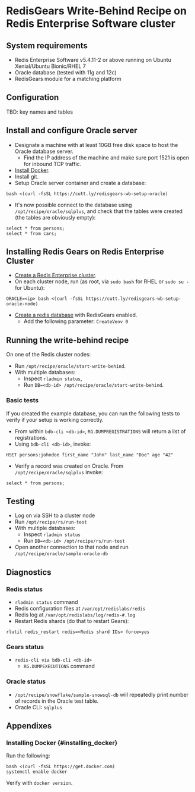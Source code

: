 # RedisGears Write-Behind Recipe on Redis Enterprise Software cluster

## System requirements

* Redis Enterprise Software v5.4.11-2 or above running on Ubuntu Xenial/Ubuntu Bionic/RHEL 7
* Oracle database (tested with 11g and 12c)
* RedisGears module for a matching platform

## Configuration

TBD: key names and tables

## Install and configure Oracle server

* Designate a machine with at least 10GB free disk space to host the Oracle database server.
  * Find the IP address of the machine and make sure port 1521 is open for inbound TCP traffic.
* [Install Docker](#insalling_docker).
* Install git.
* Setup Oracle server container and create a database:
```
bash <(curl -fsSL https://cutt.ly/redisgears-wb-setup-oracle)
```
* It's now possible connect to the database using `/opt/recipe/oracle/sqlplus`, and check that the tables were created (the tables are obviously empty):
```
select * from persons;
select * from cars;
```
## Installing Redis Gears on Redis Enterprise Cluster

* [Create a Redis Enterprise cluster](https://docs.redislabs.com/latest/rs/installing-upgrading/downloading-installing/).
* On each cluster node, run (as root, via `sudo bash` for RHEL or `sudo su -` for Ubuntu):
```
ORACLE=<ip> bash <(curl -fsSL https://cutt.ly/redisgears-wb-setup-oracle-node)
```
* [Create a redis database](https://docs.redislabs.com/latest/modules/create-database-rs/) with RedisGears enabled.
  * Add the following parameter: `CreateVenv 0`

## Running the write-behind recipe

On one of the Redis cluster nodes:

* Run `/opt/recipe/oracle/start-write-behind`.
* With multiple databases:
  * Inspect `rladmin status`,
  * Run `DB=<db-id> /opt/recipe/oracle/start-write-behind`.

### Basic tests
If you created the example database, you can run the following tests to verify if your setup is working correctly.

* From within `bdb-cli <db-id>`, `RG.DUMPREGISTRATIONS` will return a list of registrations.
* Using `bdb-cli <db-id>`, invoke:
```
HSET persons:johndoe first_name "John" last_name "Doe" age "42"
```
* Verify a record was created on Oracle. From ```/opt/recipe/oracle/sqlplus``` invoke:
```
select * from persons;
```

## Testing
* Log on via SSH to a cluster node
* Run `/opt/recipe/rs/run-test`
* With multiple databases:
  * Inspect `rladmin status`
  * Run `DB=<db-id> /opt/recipe/rs/run-test`
* Open another connection to that node and run `/opt/recipe/oracle/sample-oracle-db`

## Diagnostics

### Redis status

* `rladmin status` command
* Redis configuration files at `/var/opt/redislabs/redis`
* Redis log at `/var/opt/redislabs/log/redis-#.log`
* Restart Redis shards (do that to restart Gears):
```
rlutil redis_restart redis=<Redis shard IDs> force=yes
```

### Gears status

* `redis-cli via bdb-cli <db-id>`
  * `RG.DUMPEXECUTIONS` command

### Oracle status

* `/opt/recipe/snowflake/sample-snowsql-db` will repeatedly print number of records in the Oracle test table.
* Oracle CLI: `sqlplus`

## Appendixes

### Installing Docker {#installing_docker}
Run the following:
```
bash <(curl -fsSL https://get.docker.com)
systemctl enable docker
```

Verify with ```docker version```.

